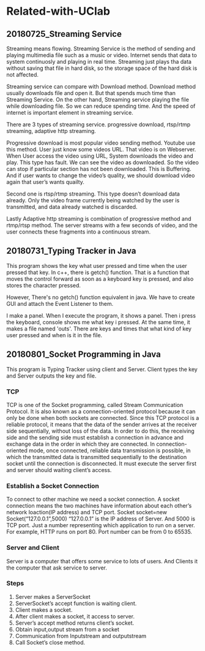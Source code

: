 # Related-with-UClab
## 20180725_Streaming Service 
Streaming means flowing. Streaming Service is the method of sending and playing multimedia file such as a music or video.  Internet sends that data to system continuosly and playing in real time. Streaming just plays tha data without saving that file in hard disk, so the storage space of the hard disk is not affected. 

Streaming service can compare with Download method. Download method usually downloads file and open it. But that spends much time than Streaming Service. On the other hand, Streaming service playing the file while downloading file. So we can reduce spending time. And the speed of internet is important element in streaming service.

There are 3 types of streaming service. progressive download, rtsp/rtmp streaming, adaptive http streaming.

Progressive download is most popular video sending method. Youtube use this method. User just know some videos URL. That video is on Webserver. When User access the video using URL, System downloads the video and play. This type has fault. We can see the video as downloaded. So the video can stop if particular section has not been downloaded. This is Buffering. And if user wants to change the video’s quality, we should download video again that user’s wants quailty. 

Second one is rtsp/rtmp streaming. This type doesn’t download data already. Only the video frame currently being watched by the user is transmitted, and data already watched is discarded.

Lastly Adaptive http streaming is combination of progressive method and rtmp/rtsp method. The server streams with a few seconds of video, and the user connects these fragments into a continuous stream.

## 20180731_Typing Tracker in Java 
This program shows the key what user pressed and time when the user pressed that key. In c++, there is getch() function. That is a function that moves the control forward as soon as a keyboard key is pressed, and also stores the character pressed.

However, There's no getch() function equivalent in java. We have to create GUI and attach the Event Listener to them.

I make a panel. When I execute the program, it shows a panel. Then i press the keyboard, console shows me what key i pressed. At the same time, it makes a file named 'outs'. There are keys and times that what kind of key user pressed and when is it in the file.

## 20180801_Socket Programming in Java
This program is Typing Tracker using client and Server. Client types the key and Server outputs the key and file.

### TCP
 TCP is one of the Socket programming, called Stream Communication Protocol. It is also known as a connection-oriented protocol because it can only be done when both sockets are connected.
 Since this TCP protocol is a reliable protocol, it means that the data of the sender arrives at the receiver side sequentially, without loss of the data. In order to do this, the receiving side and the sending side must establish a connection in advance and exchange data in the order in which they are connected.
 In connection-oriented mode, once connected, reliable data transmission is possible, in which the transmitted data is transmitted sequentially to the destination socket until the connection is disconnected.
 It must execute the server first and server should waiting client’s access.


### Establish a Socket Connection
To connect to other machine we need a socket connection. A socket connection means the two machines have information about each other’s network loaction(IP address) and TCP port.
Socket socket=new Socket(“127.0.0.1”,5000)
“127.0.0.1” is the  IP address of Server. And 5000 is TCP port. Just a number representing which application to run on a server. For example, HTTP runs on port 80. Port number can be from 0 to 65535.

### Server and Client
Server is a computer that offers some service to lots of users. And Clients it the computer that ask service to server. 

### Steps
1. Server makes a ServerSocket
2. ServerSocket’s accept function is waiting client.
3. Client makes a socket.
4. After client makes a socket, it access to server.
5. Server’s accept method returns client’s socket.
6. Obtain input,output stream  from a socket
7. Communication from Inputstream and outputstream
8. Call Socket’s close method.


